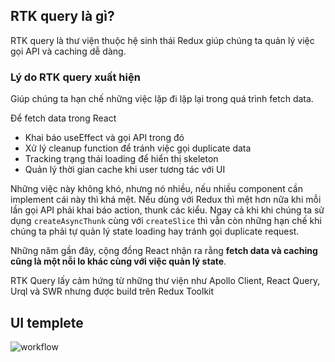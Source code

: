 ## RTK query là gì?

RTK query là thư viện thuộc hệ sinh thái Redux giúp chúng ta quản lý việc gọi API và caching dễ dàng.

### Lý do RTK query xuất hiện

Giúp chúng ta hạn chế những việc lặp đi lặp lại trong quá trình fetch data.

Để fetch data trong React

- Khai báo useEffect và gọi API trong đó
- Xử lý cleanup function để tránh việc gọi duplicate data
- Tracking trạng thái loading để hiển thị skeleton
- Quản lý thời gian cache khi user tương tác với UI

Những việc này không khó, nhưng nó nhiều, nếu nhiều component cần implement cái này thì khá mệt. Nếu dùng với Redux thì mệt hơn nữa khi mỗi lần gọi API phải khai báo action, thunk các kiểu. Ngay cả khi khi chúng ta sử dụng `createAsyncThunk` cùng với `createSlice` thì vẫn còn những hạn chế khi chúng ta phải tự quản lý state loading hay tránh gọi duplicate request.

Những năm gần đây, cộng đồng React nhận ra rằng **fetch data và caching cũng là một nỗi lo khác cùng với việc quản lý state**.

RTK Query lấy cảm hứng từ những thư viện như Apollo Client, React Query, Urql và SWR nhưng được build trên Redux Toolkit

## UI templete

![workflow](https://github.com/quocbinh-npm9081/Destroy-RTKQuery/assets/68917523/c0ebae72-b1bc-4d97-85bf-b2e4b1d6d779)
